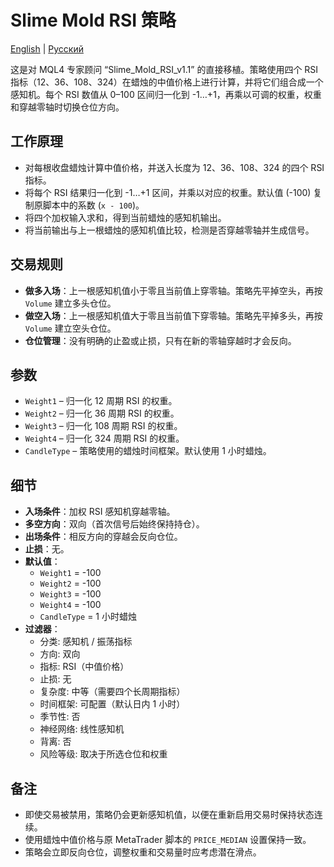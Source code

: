# Slime Mold RSI 策略
[English](README.md) | [Русский](README_ru.md)

这是对 MQL4 专家顾问 “Slime_Mold_RSI_v1.1” 的直接移植。策略使用四个 RSI 指标（12、36、108、324）在蜡烛的中值价格上进行计算，并将它们组合成一个感知机。每个 RSI 数值从 0–100 区间归一化到 -1…+1，再乘以可调的权重，权重和穿越零轴时切换仓位方向。

## 工作原理
- 对每根收盘蜡烛计算中值价格，并送入长度为 12、36、108、324 的四个 RSI 指标。
- 将每个 RSI 结果归一化到 -1…+1 区间，并乘以对应的权重。默认值 (-100) 复制原脚本中的系数 (`x - 100`)。
- 将四个加权输入求和，得到当前蜡烛的感知机输出。
- 将当前输出与上一根蜡烛的感知机值比较，检测是否穿越零轴并生成信号。

## 交易规则
- **做多入场**：上一根感知机值小于零且当前值上穿零轴。策略先平掉空头，再按 `Volume` 建立多头仓位。
- **做空入场**：上一根感知机值大于零且当前值下穿零轴。策略先平掉多头，再按 `Volume` 建立空头仓位。
- **仓位管理**：没有明确的止盈或止损，只有在新的零轴穿越时才会反向。

## 参数
- `Weight1` – 归一化 12 周期 RSI 的权重。
- `Weight2` – 归一化 36 周期 RSI 的权重。
- `Weight3` – 归一化 108 周期 RSI 的权重。
- `Weight4` – 归一化 324 周期 RSI 的权重。
- `CandleType` – 策略使用的蜡烛时间框架。默认使用 1 小时蜡烛。

## 细节
- **入场条件**：加权 RSI 感知机穿越零轴。
- **多空方向**：双向（首次信号后始终保持持仓）。
- **出场条件**：相反方向的穿越会反向仓位。
- **止损**：无。
- **默认值**：
  - `Weight1` = -100
  - `Weight2` = -100
  - `Weight3` = -100
  - `Weight4` = -100
  - `CandleType` = 1 小时蜡烛
- **过滤器**：
  - 分类: 感知机 / 振荡指标
  - 方向: 双向
  - 指标: RSI（中值价格）
  - 止损: 无
  - 复杂度: 中等（需要四个长周期指标）
  - 时间框架: 可配置（默认日内 1 小时）
  - 季节性: 否
  - 神经网络: 线性感知机
  - 背离: 否
  - 风险等级: 取决于所选仓位和权重

## 备注
- 即使交易被禁用，策略仍会更新感知机值，以便在重新启用交易时保持状态连续。
- 使用蜡烛中值价格与原 MetaTrader 脚本的 `PRICE_MEDIAN` 设置保持一致。
- 策略会立即反向仓位，调整权重和交易量时应考虑潜在滑点。
